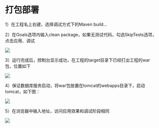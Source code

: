 # 打包部署

1）在工程名上右键，选择调试方式下的Maven build…

2）在Goals选项内输入clean package，如果无测试代码，勾选SkipTests选项，点击应用、调试
 
![](/articles/iuap-develop/4-/image/image47.png) 
 
3）运行完成后，控制台显示成功，在工程的target目录下已经打出工程的war包，位置如下
 
![](/articles/iuap-develop/4-/image/image48.png)  
 
4）保证数据库服务启动，将war包放置在tomcat的webapps目录下，启动tomcat，如下图：
 
![](/articles/iuap-develop/4-/image/image49.png)  
 
5）在浏览器中输入地址，访问应用效果和调试阶段相同

![](/articles/iuap-develop/4-/image/image50.png) 
 
 
